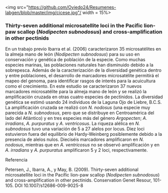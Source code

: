 
<img src="https://github.com/Oviedo24/Resumenes-labgen/blob/master/img/cicese.jpg"/ width = 15%>

### Thirty-seven additional microsatellite loci in the Pacific lion-paw scallop (*Nodipecten subnodosus*) and cross-amplification in other pectinids

En un trabajo previo Ibarra et al. (2006) caracterizaron 35 microsatélites en la  almeja mano de león (*Nodipecten subnodosus*) para su uso en conservación y genética de población de la especie. Como muchas especies marinas, las poblaciones naturales han disminuido debido a la sobrepesca. Además de la caracterización de la diversidad genética dentro y entre poblaciones, el desarrollo de marcadores microsatélite permitirá el mapeo del genoma, para identificar rasgos de interés para la acuicultura como el crecimiento.
En este estudio se caracterizaron 37 nuevos marcadores microsatélite para la almeja mano de león y se realizó la amplificación cruzada en otras cuatro especies de pectínidos. 
La diversidad genética se estimó usando 24 individuos de la Laguna Ojo de Liebre, B.C.S. La amplificación cruzada se realizó con *N. nodosus* (una especie muy parecida a *N. subnodosus*, pero que se distribuye en Centroamérica del lado del Atlántico) y en tres especies más del género *Argopecten*; *A. irradians*, *A. purpuratus* y *A. ventricosus*.
La riqueza alélica en *N. subnodosus* tuvo una variación de 5 a 27 alelos por locus. Diez loci estuvieron fuera del equilibrio de Hardy-Weinberg posiblemente debido  a la presencia de alelos nulos. Dieciséis marcadores amplificaron en *N. nodosus*, mientras que en *A. ventricosus* no se observó amplificación y en *A. irradians* y *A. purpuratus* amplificaron 5 y 2 loci, respectivamente.

Referencia

Petersen, J., Ibarra, A., y May, B. (2009). Thirty-seven additional microsatellite loci in the Pacific lion-paw scallop (*Nodipecten subnodosus*) and cross-amplification in other pectinids. Conservation Genet Resour, 101-105. DOI 10.1007/s12686-009-9025-8
